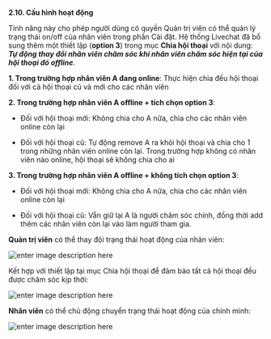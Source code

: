 **2.10. Cấu hình hoạt động**

 Tính năng này cho phép người dùng có quyền Quản trị viên  có thể quản lý trạng thái on/off của nhân viên trong phần Cài đặt. Hệ thống Livechat đã bổ sung thêm một thiết lập (**option 3**) trong mục **Chia hội thoại** với nội dung: ***Tự động thay đổi nhân viên chăm sóc khi nhân viên chăm sóc hiện tại của hội thoại đó offline***.

**1. Trong trường hợp nhân viên A đang online**: Thực hiện chia  đều hội thoại đối với cả hội thoại cũ và mới cho các nhân viên

**2. Trong trường hợp nhân viên A offline + tích chọn option 3**:

 - Đối với hội thoại mới: Không chia cho A nữa, chia cho các nhân viên  online còn lại
 
 - Đối với hội thoại cũ: Tự động remove A ra khỏi hội thoại và chia cho 1  trong những nhân viên online còn lại. Trong trường hợp  không có nhân viên nào online, hội thoại sẽ không chia cho ai

**3. Trong trường hợp nhân viên A offline + không tích chọn option 3**:

-  Đối với hội thoại mới: Không chia cho A nữa, chia cho các nhân viên online còn lại

- Đối với hội thoại cũ: Vẫn giữ lại A là người chăm sóc chính, đồng thời add thêm các nhân viên còn lại vào làm người tham gia. 

**Quản trị viên** có thể thay đội trạng thái hoạt động của nhân viên: 

![enter image description here](https://chatbizfly.mediacdn.vn/2023/01/12/chatbot/img_84jpg1673492741.jpg)

Kết hợp với thiết lập tại mục Chia hội thoại để đảm bảo tất cả hội thoại đều được chăm sóc kịp thời: 

![enter image description here](https://chatbizfly.mediacdn.vn/2023/01/12/chatbot/img_85jpg1673492928.jpg)


**Nhân viên** có thể chủ động chuyển trạng thái hoạt động của chính mình: 

![enter image description here](https://chatbizfly.mediacdn.vn/2023/01/03/chatbot/img_99jpg1672719110.jpg)






